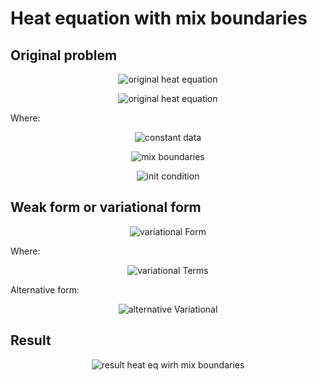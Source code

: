 # Heat equation with mix boundaries

## Original problem

<p align="center">
  <img src="https://github.com/planelles20/fenics-examples/blob/master/img/heatMixBoundaries/heatMixOriginalForm.gif?raw=true" alt="original heat equation"/>
</p>

<p align="center">
  <img src="https://github.com/planelles20/fenics-examples/blob/master/img/heatDirichlet/domain.gif?raw=true" alt="original heat equation"/>
</p>

Where:

<p align="center">
  <img src="https://github.com/planelles20/fenics-examples/blob/master/img/heatDirichlet/data.gif?raw=true" alt="constant data"/>
</p>

<p align="center">
  <img src="https://github.com/planelles20/fenics-examples/blob/master/img/heatNaturalNeumann/NaturalNeumannBoundaries.gif?raw=true" alt="mix boundaries"/>
</p>

<p align="center">
  <img src="https://github.com/planelles20/fenics-examples/blob/master/img/heatDirichlet/initCondition.gif?raw=true" alt="init condition"/>
</p>


## Weak form or variational form

<p align="center">
  <img src="https://github.com/planelles20/fenics-examples/blob/master/img/heatDirichlet/variationalForm.gif?raw=true" alt="variational Form"/>
</p>

Where:

<p align="center">
  <img src="https://github.com/planelles20/fenics-examples/blob/master/img/heatMixBoundaries/heatMixVariationalForm.gif?raw=true" alt="variational Terms"/>
</p>

Alternative form:
<p align="center">
  <img src="https://github.com/planelles20/fenics-examples/blob/master/img/heatMixBoundaries/alternativeVariationalForm.gif?raw=true" alt="alternative Variational"/>
</p>


## Result

<p align="center">
  <img src="https://github.com/planelles20/fenics-examples/blob/master/heatMixBounderies/result/result.gif?raw=true" alt="result heat eq wirh mix boundaries"/>
</p>
